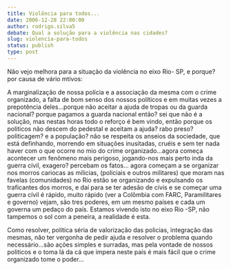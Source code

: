 ```yaml
---
title: Violência para todos... 
date: 2006-12-28 22:00:00
author: rodrigo.silva5
debate: Qual a solução para a violência nas cidades?
slug: violencia-para-todos
status: publish 
type: post
---
```


Não vejo melhora para a situação da violência no eixo Rio- SP, e porque? por causa de vário mtivos:  

A marginalização de nossa polícia e a associação da mesma com o crime organizado, a falta de bom senso dos nossos políticos e em muitas vezes a prepotência deles...porque não aceitar a ajuda de tropas ou da guarda nacional? porque pagamos a guarda nacional então? sei que não é a solução, mas nestas horas todo o reforço é bem vindo, então porque os politicos não descem do pedestal e aceitam a ajuda? rabo preso? politicagem? e a população? não se respeita os anseios da sociedade, que está definhando, morrendo em situações inusitadas, cruéis e sem ter nada haver com o que ocorre no mio do crime organizado...agora começa acontecer um fenômeno mais perigoso, jogando-nos mais perto inda da guerra cívil, exagero? percebam os fatos... agora começam a se organizar nos morros cariocas as mílicias, (policiais e outros militares) que moram nas favelas (comunidades) no Rio estão se organizando e expulsando os traficantes dos morros, e daí para se ter adesão de cívis e se começar uma guerra cívil é rápido, muito rápido (ver a Colômbia com FARC, Paramilitares e governo) vejam, são tres poderes, em um mesmo países e cada um governa um pedaço do país. Estamos vivendo isto no eixo Rio -SP, não tampemos o sol com a peneira, a realidade é esta.  

Como resolver, politica séria de valorização das policias, integração das mesmas, não ter vergonha de pedir ajuda e resolver o problema quando necessário...são ações simples e surradas, mas pela vontade de nossos politicos e o toma lá da cá que impera neste país é mais fácil que o crime organizado tome o poder...
